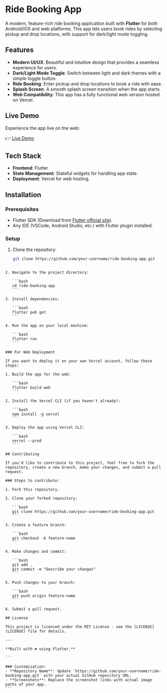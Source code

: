 # Ride Booking App

A modern, feature-rich ride booking application built with **Flutter** for both Android/iOS and web platforms. This app lets users book rides by selecting pickup and drop locations, with support for dark/light mode toggling.

## Features

- **Modern UI/UX**: Beautiful and intuitive design that provides a seamless experience for users.
- **Dark/Light Mode Toggle**: Switch between light and dark themes with a simple toggle button.
- **Ride Booking**: Enter pickup and drop locations to book a ride with ease.
- **Splash Screen**: A smooth splash screen transition when the app starts.
- **Web Compatibility**: This app has a fully functional web version hosted on Vercel.

## Live Demo

Experience the app live on the web:

👉 [Live Demo](https://ride-booking-app-self.vercel.app/)

## Tech Stack

- **Frontend**: Flutter
- **State Management**: Stateful widgets for handling app state.
- **Deployment**: Vercel for web hosting.

## Installation

### Prerequisites

- Flutter SDK (Download from [Flutter official site](https://flutter.dev/docs/get-started/install)).
- Any IDE (VSCode, Android Studio, etc.) with Flutter plugin installed.

### Setup

1. Clone the repository:
   ```bash
   git clone https://github.com/your-username/ride-booking-app.git
````

2. Navigate to the project directory:

   ```bash
   cd ride-booking-app
   ```

3. Install dependencies:

   ```bash
   flutter pub get
   ```

4. Run the app on your local machine:

   ```bash
   flutter run
   ```

### For Web Deployment

If you want to deploy it on your own Vercel account, follow these steps:

1. Build the app for the web:

   ```bash
   flutter build web
   ```

2. Install the Vercel CLI (if you haven't already):

   ```bash
   npm install -g vercel
   ```

3. Deploy the app using Vercel CLI:

   ```bash
   vercel --prod
   ```

## Contributing

If you'd like to contribute to this project, feel free to fork the repository, create a new branch, make your changes, and submit a pull request.

### Steps to contribute:

1. Fork this repository.

2. Clone your forked repository:

   ```bash
   git clone https://github.com/your-username/ride-booking-app.git
   ```

3. Create a feature branch:

   ```bash
   git checkout -b feature-name
   ```

4. Make changes and commit:

   ```bash
   git add .
   git commit -m "Describe your changes"
   ```

5. Push changes to your branch:

   ```bash
   git push origin feature-name
   ```

6. Submit a pull request.

## License

This project is licensed under the MIT License - see the [LICENSE](LICENSE) file for details.

---

**Built with ❤️ using Flutter.**

```

### Customization:
- **Repository Name**: Update `https://github.com/your-username/ride-booking-app.git` with your actual GitHub repository URL.
- **Screenshots**: Replace the screenshot links with actual image paths of your app.
```
